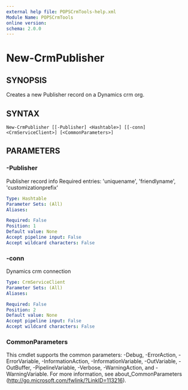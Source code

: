 ```yaml
---
external help file: POPSCrmTools-help.xml
Module Name: POPSCrmTools
online version:
schema: 2.0.0
---
```


# New-CrmPublisher

## SYNOPSIS
Creates a new Publisher record on a Dynamics crm org.

## SYNTAX

```
New-CrmPublisher [[-Publisher] <Hashtable>] [[-conn] <CrmServiceClient>] [<CommonParameters>]
```

## PARAMETERS

### -Publisher
Publisher record info
Required entries: 'uniquename', 'friendlyname', 'customizationprefix'

```yaml
Type: Hashtable
Parameter Sets: (All)
Aliases:

Required: False
Position: 1
Default value: None
Accept pipeline input: False
Accept wildcard characters: False
```

### -conn
Dynamics crm connection

```yaml
Type: CrmServiceClient
Parameter Sets: (All)
Aliases:

Required: False
Position: 2
Default value: None
Accept pipeline input: False
Accept wildcard characters: False
```

### CommonParameters
This cmdlet supports the common parameters: -Debug, -ErrorAction, -ErrorVariable, -InformationAction, -InformationVariable, -OutVariable, -OutBuffer, -PipelineVariable, -Verbose, -WarningAction, and -WarningVariable.
For more information, see about_CommonParameters (http://go.microsoft.com/fwlink/?LinkID=113216).